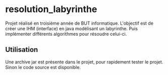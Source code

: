 # resolution_labyrinthe
Projet réalisé en troisième année de BUT informatique. L'objectif est de créer une IHM (interface) en java modélisant un labyrinthe. Puis implémenter différents algorithmes pour résoudre celui-ci.  

## Utilisation
Une archive jar est présente dans le projet, pour rapidement tester le projet.
Sinon le code source est disponible.

